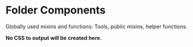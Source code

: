 # Folder Components

Globally used mixins and functions: Tools, public mixins, helper functions.  

**No CSS to output will be created here.**
